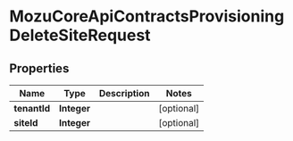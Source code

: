 
# MozuCoreApiContractsProvisioningDeleteSiteRequest

## Properties
Name | Type | Description | Notes
------------ | ------------- | ------------- | -------------
**tenantId** | **Integer** |  |  [optional]
**siteId** | **Integer** |  |  [optional]



